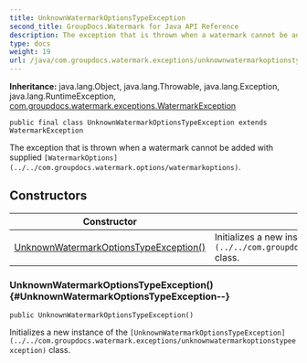 ```yaml
---
title: UnknownWatermarkOptionsTypeException
second_title: GroupDocs.Watermark for Java API Reference
description: The exception that is thrown when a watermark cannot be added with supplied .
type: docs
weight: 19
url: /java/com.groupdocs.watermark.exceptions/unknownwatermarkoptionstypeexception/
---
```

**Inheritance:**
java.lang.Object, java.lang.Throwable, java.lang.Exception, java.lang.RuntimeException, [com.groupdocs.watermark.exceptions.WatermarkException](../../com.groupdocs.watermark.exceptions/watermarkexception)
```
public final class UnknownWatermarkOptionsTypeException extends WatermarkException
```

The exception that is thrown when a watermark cannot be added with supplied `[WatermarkOptions](../../com.groupdocs.watermark.options/watermarkoptions)`.
## Constructors

| Constructor | Description |
| --- | --- |
| [UnknownWatermarkOptionsTypeException()](#UnknownWatermarkOptionsTypeException--) | Initializes a new instance of the `[UnknownWatermarkOptionsTypeException](../../com.groupdocs.watermark.exceptions/unknownwatermarkoptionstypeexception)` class. |
### UnknownWatermarkOptionsTypeException() {#UnknownWatermarkOptionsTypeException--}
```
public UnknownWatermarkOptionsTypeException()
```


Initializes a new instance of the `[UnknownWatermarkOptionsTypeException](../../com.groupdocs.watermark.exceptions/unknownwatermarkoptionstypeexception)` class.

